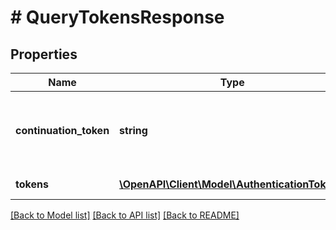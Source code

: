 # # QueryTokensResponse

## Properties

Name | Type | Description | Notes
------------ | ------------- | ------------- | -------------
**continuation_token** | **string** | Token służący do pobrania kolejnej strony wyników. Jeśli jest pusty, to nie ma kolejnych stron. | [optional]
**tokens** | [**\OpenAPI\Client\Model\AuthenticationToken[]**](AuthenticationToken.md) | Lista tokenów uwierzytelniających. |

[[Back to Model list]](../../README.md#models) [[Back to API list]](../../README.md#endpoints) [[Back to README]](../../README.md)
